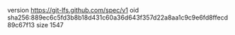 version https://git-lfs.github.com/spec/v1
oid sha256:889ec6c5fd3b8b18d431c60a36d643f357d22a8aa1c9c9e6fd8ffecd89c67f13
size 1547
